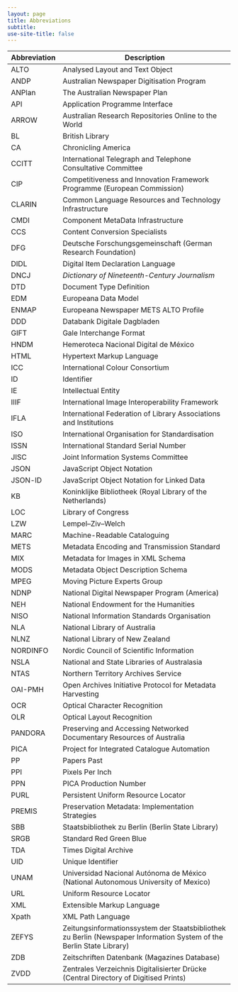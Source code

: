 ```yaml
---
layout: page
title: Abbreviations
subtitle:  
use-site-title: false
---
```


| Abbreviation | Description                                                                                                      |
| -------- | -------------------------------------------------------------------------------------------------------------------- |
| ALTO     | Analysed Layout and Text Object                                                                                      |
| ANDP     | Australian Newspaper Digitisation Program                                                                            |
| ANPlan   | The Australian Newspaper Plan                                                                                        |
| API      | Application Programme Interface                                                                                      |
| ARROW    | Australian Research Repositories Online to the World                                                                 |
| BL       | British Library                                                                                                      |
| CA       | Chronicling America                                                                                                  |
| CCITT    | International Telegraph and Telephone Consultative Committee                                                         |
| CIP      | Competitiveness and Innovation Framework Programme (European Commission)                                             |
| CLARIN   | Common Language Resources and Technology Infrastructure                                                              |
| CMDI     | Component MetaData Infrastructure                                                                                    |
| CCS      | Content Conversion Specialists                                                                                       |
| DFG      | Deutsche Forschungsgemeinschaft (German Research Foundation)                                                         |
| DIDL     | Digital Item Declaration Language                                                                                    |
| DNCJ     | *Dictionary of Nineteenth-Century Journalism*                                                                        |
| DTD      | Document Type Definition                                                                                             |
| EDM      | Europeana Data Model                                                                                                 |
| ENMAP    | Europeana Newspaper METS ALTO Profile                                                                                |
| DDD      | Databank Digitale Dagbladen                                                                                          |
| GIFT     | Gale Interchange Format                                                                                              |
| HNDM     | Hemeroteca Nacional Digital de México                                                                                |
| HTML     | Hypertext Markup Language                                                                                            |
| ICC      | International Colour Consortium                                                                                      |
| ID       | Identifier                                                                                                           |
| IE       | Intellectual Entity                                                                                                  |
| IIIF     | International Image Interoperability Framework                                                                       |
| IFLA     | International Federation of Library Associations and Institutions                                                    |
| ISO      | International Organisation for Standardisation                                                                       |
| ISSN     | International Standard Serial Number                                                                                 |
| JISC     | Joint Information Systems Committee                                                                                  |
| JSON     | JavaScript Object Notation                                                                                           |
| JSON-lD  | JavaScript Object Notation for Linked Data                                                                           |
| KB       | Koninklijke Bibliotheek (Royal Library of the Netherlands)                                                           |
| LOC      | Library of Congress                                                                                                  |
| LZW      | Lempel–Ziv–Welch                                                                                                     |
| MARC     | Machine-Readable Cataloguing                                                                                         |
| METS     | Metadata Encoding and Transmission Standard                                                                          |
| MIX      | Metadata for Images in XML Schema                                                                                    |
| MODS     | Metadata Object Description Schema                                                                                   |
| MPEG     | Moving Picture Experts Group                                                                                         |
| NDNP     | National Digital Newspaper Program (America)                                                                         |
| NEH      | National Endowment for the Humanities                                                                                |
| NISO     | National Information Standards Organisation                                                                          |
| NLA      | National Library of Australia                                                                                        |
| NLNZ     | National Library of New Zealand                                                                                      |
| NORDINFO | Nordic Council of Scientific Information                                                                             |
| NSLA     | National and State Libraries of Australasia                                                                          |
| NTAS     | Northern Territory Archives Service                                                                                  |
| OAI-PMH  | Open Archives Initiative Protocol for Metadata Harvesting                                                            |
| OCR      | Optical Character Recognition                                                                                        |
| OLR      | Optical Layout Recognition                                                                                           |
| PANDORA  | Preserving and Accessing Networked Documentary Resources of Australia                                                |
| PICA     | Project for Integrated Catalogue Automation                                                                          |
| PP       | Papers Past                                                                                                          |
| PPI      | Pixels Per Inch                                                                                                      |
| PPN      | PICA Production Number                                                                                               |
| PURL     | Persistent Uniform Resource Locator                                                                                  |
| PREMIS   | Preservation Metadata: Implementation Strategies                                                                     |
| SBB      | Staatsbibliothek zu Berlin (Berlin State Library)                                                                    |
| SRGB     | Standard Red Green Blue                                                                                              |
| TDA      | Times Digital Archive                                                                                                |
| UID      | Unique Identifier                                                                                                    |
| UNAM     | Universidad Nacional Autónoma de México (National Autonomous University of Mexico)                                   |
| URL      | Uniform Resource Locator                                                                                             |
| XML      | Extensible Markup Language                                                                                           |
| Xpath    | XML Path Language                                                                                                    |
| ZEFYS    | Zeitungsinformationssystem der Staatsbibliothek zu Berlin (Newspaper Information System of the Berlin State Library) |
| ZDB      | Zeitschriften Datenbank (Magazines Database)                                                                         |
| ZVDD     | Zentrales Verzeichnis Digitalisierter Drücke (Central Directory of Digitised Prints)                                 |